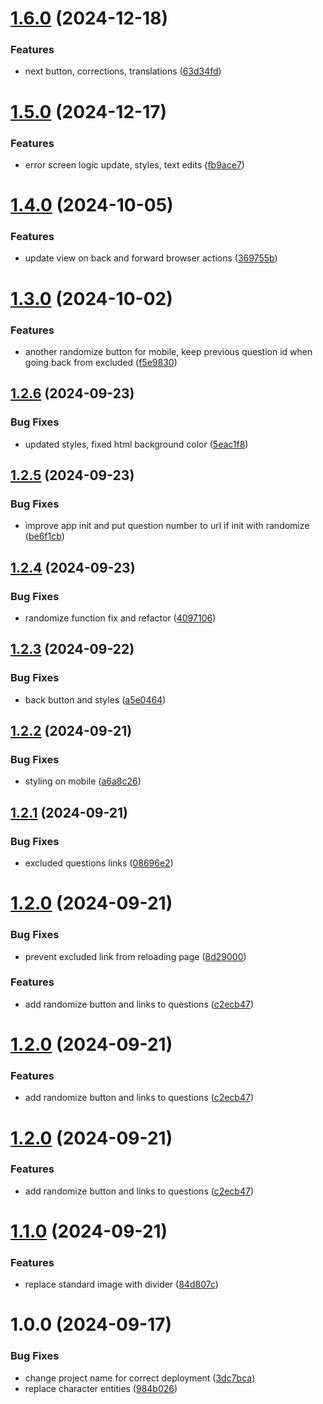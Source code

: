 # [1.6.0](https://github.com/okplanbo/geo-driving-theory-practice/compare/v1.5.0...v1.6.0) (2024-12-18)

### Features

- next button, corrections, translations ([63d34fd](https://github.com/okplanbo/geo-driving-theory-practice/commit/63d34fde5cb8687f38c30d479100e968d727d218))

# [1.5.0](https://github.com/okplanbo/geo-driving-theory-practice/compare/v1.4.0...v1.5.0) (2024-12-17)

### Features

- error screen logic update, styles, text edits ([fb9ace7](https://github.com/okplanbo/geo-driving-theory-practice/commit/fb9ace76842f49896be8078eb03b20575dce56e0))

# [1.4.0](https://github.com/okplanbo/geo-driving-theory-practice/compare/v1.3.0...v1.4.0) (2024-10-05)

### Features

- update view on back and forward browser actions ([369755b](https://github.com/okplanbo/geo-driving-theory-practice/commit/369755ba9954e0eff2356c519c0767772ee294f5))

# [1.3.0](https://github.com/okplanbo/geo-driving-theory-practice/compare/v1.2.6...v1.3.0) (2024-10-02)

### Features

- another randomize button for mobile, keep previous question id when going back from excluded ([f5e9830](https://github.com/okplanbo/geo-driving-theory-practice/commit/f5e9830281c7f773ae3cd71952cf1e283b228de3))

## [1.2.6](https://github.com/okplanbo/geo-driving-theory-practice/compare/v1.2.5...v1.2.6) (2024-09-23)

### Bug Fixes

- updated styles, fixed html background color ([5eac1f8](https://github.com/okplanbo/geo-driving-theory-practice/commit/5eac1f89d021cd32b4a17ee0faad150cc1007992))

## [1.2.5](https://github.com/okplanbo/geo-driving-theory-practice/compare/v1.2.4...v1.2.5) (2024-09-23)

### Bug Fixes

- improve app init and put question number to url if init with randomize ([be6f1cb](https://github.com/okplanbo/geo-driving-theory-practice/commit/be6f1cb27169f862b18db4ef356c3c6b60d34f11))

## [1.2.4](https://github.com/okplanbo/geo-driving-theory-practice/compare/v1.2.3...v1.2.4) (2024-09-23)

### Bug Fixes

- randomize function fix and refactor ([4097106](https://github.com/okplanbo/geo-driving-theory-practice/commit/409710668482ee83741f0682b118b0b648712a7f))

## [1.2.3](https://github.com/okplanbo/geo-driving-theory-practice/compare/v1.2.2...v1.2.3) (2024-09-22)

### Bug Fixes

- back button and styles ([a5e0464](https://github.com/okplanbo/geo-driving-theory-practice/commit/a5e0464a6954274dab110fee01b83f895c2147e1))

## [1.2.2](https://github.com/okplanbo/geo-driving-theory-practice/compare/v1.2.1...v1.2.2) (2024-09-21)

### Bug Fixes

- styling on mobile ([a6a8c26](https://github.com/okplanbo/geo-driving-theory-practice/commit/a6a8c264ed1a5352b9ea912eb65ce11c715238e5))

## [1.2.1](https://github.com/okplanbo/geo-driving-theory-practice/compare/v1.2.0...v1.2.1) (2024-09-21)

### Bug Fixes

- excluded questions links ([08696e2](https://github.com/okplanbo/geo-driving-theory-practice/commit/08696e2f5d6bd77aa49cee7e84f99003b02c2df8))

# [1.2.0](https://github.com/okplanbo/geo-driving-theory-practice/compare/v1.1.0...v1.2.0) (2024-09-21)

### Bug Fixes

- prevent excluded link from reloading page ([8d29000](https://github.com/okplanbo/geo-driving-theory-practice/commit/8d290007dcd1d27cdb24ad4f0a4922c7db29789f))

### Features

- add randomize button and links to questions ([c2ecb47](https://github.com/okplanbo/geo-driving-theory-practice/commit/c2ecb47674c70eda31dcf29ce03807f654508abb))

# [1.2.0](https://github.com/okplanbo/geo-driving-theory-practice/compare/v1.1.0...v1.2.0) (2024-09-21)

### Features

- add randomize button and links to questions ([c2ecb47](https://github.com/okplanbo/geo-driving-theory-practice/commit/c2ecb47674c70eda31dcf29ce03807f654508abb))

# [1.2.0](https://github.com/okplanbo/geo-driving-theory-practice/compare/v1.1.0...v1.2.0) (2024-09-21)

### Features

- add randomize button and links to questions ([c2ecb47](https://github.com/okplanbo/geo-driving-theory-practice/commit/c2ecb47674c70eda31dcf29ce03807f654508abb))

# [1.1.0](https://github.com/okplanbo/geo-driving-theory-practice/compare/v1.0.0...v1.1.0) (2024-09-21)

### Features

- replace standard image with divider ([84d807c](https://github.com/okplanbo/geo-driving-theory-practice/commit/84d807c8da552438c91178f41da83825cefaf305))

# 1.0.0 (2024-09-17)

### Bug Fixes

- change project name for correct deployment ([3dc7bca](https://github.com/okplanbo/geo-driving-theory-practice/commit/3dc7bca4c36618169776cb3de9edbb848ae870e6))
- replace character entities ([984b026](https://github.com/okplanbo/geo-driving-theory-practice/commit/984b026dc5694225b9f2eef52555eea2794fc411))
